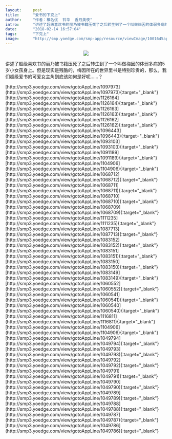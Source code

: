```yaml
---
layout:     post
title:      "爱书的下克上"
author:     "作者：椎名优  铃华  香月美夜"
intro:      "讲述了超级喜欢书的丽乃被书籍压死了之后转生到了一个叫做梅因的体弱多病的5岁小女孩身上。但是现实是残酷的，梅因所在的世界里书是特别珍贵的，那么，我们超级爱书的可爱女主角到底该如何是好呢……？"
date:       "2018-02-14 16:57:04"
tags:       "下克上"
image:      "http://smp.yoedge.com/smp-app/resource/viewImage/1001645appline.png"
---
```

<div style="text-align: center">
<p><img src="http://smp.yoedge.com/smp-app/resource/viewImage/1001645appline.png"/></p>
</div>
<p class="post-meta">
<span>讲述了超级喜欢书的丽乃被书籍压死了之后转生到了一个叫做梅因的体弱多病的5岁小女孩身上。但是现实是残酷的，梅因所在的世界里书是特别珍贵的，那么，我们超级爱书的可爱女主角到底该如何是好呢……？</span>
</p>
[http://smp3.yoedge.com/view/gotoAppLine/1097973](http://smp3.yoedge.com/view/gotoAppLine/1097973){:target="_blank"}
[http://smp3.yoedge.com/view/gotoAppLine/1126164](http://smp3.yoedge.com/view/gotoAppLine/1126164){:target="_blank"}
[http://smp3.yoedge.com/view/gotoAppLine/1126163](http://smp3.yoedge.com/view/gotoAppLine/1126163){:target="_blank"}
[http://smp3.yoedge.com/view/gotoAppLine/1126162](http://smp3.yoedge.com/view/gotoAppLine/1126162){:target="_blank"}
[http://smp3.yoedge.com/view/gotoAppLine/1096443](http://smp3.yoedge.com/view/gotoAppLine/1096443){:target="_blank"}
[http://smp3.yoedge.com/view/gotoAppLine/1093103](http://smp3.yoedge.com/view/gotoAppLine/1093103){:target="_blank"}
[http://smp3.yoedge.com/view/gotoAppLine/1091189](http://smp3.yoedge.com/view/gotoAppLine/1091189){:target="_blank"}
[http://smp3.yoedge.com/view/gotoAppLine/1104906](http://smp3.yoedge.com/view/gotoAppLine/1104906){:target="_blank"}
[http://smp3.yoedge.com/view/gotoAppLine/1068712](http://smp3.yoedge.com/view/gotoAppLine/1068712){:target="_blank"}
[http://smp3.yoedge.com/view/gotoAppLine/1068711](http://smp3.yoedge.com/view/gotoAppLine/1068711){:target="_blank"}
[http://smp3.yoedge.com/view/gotoAppLine/1068710](http://smp3.yoedge.com/view/gotoAppLine/1068710){:target="_blank"}
[http://smp3.yoedge.com/view/gotoAppLine/1068709](http://smp3.yoedge.com/view/gotoAppLine/1068709){:target="_blank"}
[http://smp3.yoedge.com/view/gotoAppLine/1111235](http://smp3.yoedge.com/view/gotoAppLine/1111235){:target="_blank"}
[http://smp3.yoedge.com/view/gotoAppLine/1087713](http://smp3.yoedge.com/view/gotoAppLine/1087713){:target="_blank"}
[http://smp3.yoedge.com/view/gotoAppLine/1083152](http://smp3.yoedge.com/view/gotoAppLine/1083152){:target="_blank"}
[http://smp3.yoedge.com/view/gotoAppLine/1083151](http://smp3.yoedge.com/view/gotoAppLine/1083151){:target="_blank"}
[http://smp3.yoedge.com/view/gotoAppLine/1083150](http://smp3.yoedge.com/view/gotoAppLine/1083150){:target="_blank"}
[http://smp3.yoedge.com/view/gotoAppLine/1083149](http://smp3.yoedge.com/view/gotoAppLine/1083149){:target="_blank"}
[http://smp3.yoedge.com/view/gotoAppLine/1060552](http://smp3.yoedge.com/view/gotoAppLine/1060552){:target="_blank"}
[http://smp3.yoedge.com/view/gotoAppLine/1060541](http://smp3.yoedge.com/view/gotoAppLine/1060541){:target="_blank"}
[http://smp3.yoedge.com/view/gotoAppLine/1060540](http://smp3.yoedge.com/view/gotoAppLine/1060540){:target="_blank"}
[http://smp3.yoedge.com/view/gotoAppLine/1116811](http://smp3.yoedge.com/view/gotoAppLine/1116811){:target="_blank"}
[http://smp3.yoedge.com/view/gotoAppLine/1104906](http://smp3.yoedge.com/view/gotoAppLine/1104906){:target="_blank"}
[http://smp3.yoedge.com/view/gotoAppLine/1049794](http://smp3.yoedge.com/view/gotoAppLine/1049794){:target="_blank"}
[http://smp3.yoedge.com/view/gotoAppLine/1049793](http://smp3.yoedge.com/view/gotoAppLine/1049793){:target="_blank"}
[http://smp3.yoedge.com/view/gotoAppLine/1049792](http://smp3.yoedge.com/view/gotoAppLine/1049792){:target="_blank"}
[http://smp3.yoedge.com/view/gotoAppLine/1049791](http://smp3.yoedge.com/view/gotoAppLine/1049791){:target="_blank"}
[http://smp3.yoedge.com/view/gotoAppLine/1049790](http://smp3.yoedge.com/view/gotoAppLine/1049790){:target="_blank"}
[http://smp3.yoedge.com/view/gotoAppLine/1049789](http://smp3.yoedge.com/view/gotoAppLine/1049789){:target="_blank"}
[http://smp3.yoedge.com/view/gotoAppLine/1049788](http://smp3.yoedge.com/view/gotoAppLine/1049788){:target="_blank"}
[http://smp3.yoedge.com/view/gotoAppLine/1049787](http://smp3.yoedge.com/view/gotoAppLine/1049787){:target="_blank"}
[http://smp3.yoedge.com/view/gotoAppLine/1049786](http://smp3.yoedge.com/view/gotoAppLine/1049786){:target="_blank"}


